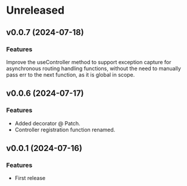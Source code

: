 # Unreleased

## v0.0.7 (2024-07-18)

### Features

Improve the useController method to support exception capture for asynchronous routing handling functions, without the need to manually pass err to the next function, as it is global in scope.

## v0.0.6 (2024-07-17)

### Features

- Added decorator @ Patch.
- Controller registration function renamed.

## v0.0.1 (2024-07-16)

### Features

- First release
